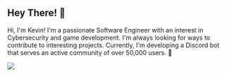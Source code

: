 ## Hey There! 👋
Hi, I'm Kevin! I'm a passionate Software Engineer with an interest in Cybersecurity and game development. I'm always looking for ways to contribute to interesting projects. Currently, I'm developing a Discord bot that serves an active community of over 50,000 users. 🚀

<img src="https://skillicons.dev/icons?i=go,js,python,grafana,terraform,vim,docker,git,github,ubuntu,godot&perline=15">

